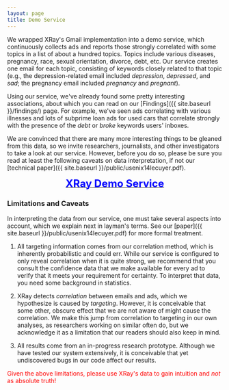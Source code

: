 ```yaml
---
layout: page
title: Demo Service
---
```


We wrapped XRay's Gmail implementation into a demo service, which
continuously collects ads and reports those strongly correlated with
some topics in a list of about a hundred topics.  Topics include
various diseases, pregnancy, race, sexual orientation, divorce, debt, etc.
Our service creates one email for each topic, consisting of keywords closely
related to that topic (e.g., the depression-related email included <i>depression</i>,
<i>depressed</i>, and <i>sad</i>; the pregnancy email included <i>pregnancy</i>
and <i>pregnant</i>).

Using our service, we've already found some pretty interesting associations,
about which you can read on our [Findings]({{ site.baseurl }}/findings/) page.
For example, we've seen ads correlating with various illnesses and
lots of subprime loan ads for used cars that correlate strongly with
the presence of the *debt* or *broke* keywords users' inboxes.

We are convinced that there are many more interesting things to be gleaned
from this data, so we invite researchers, journalists, and other
investigators to take a look at our service.  However, before you do so,
please be sure you read at least the following caveats on data
interpretation, if not our [technical paper]({{ site.baseurl }}/public/usenix14lecuyer.pdf).

<center>
  <a href="http://data.lec.io/">
    <font size="5pt" color="blue"><b>XRay Demo Service</b></font>
  </a>
</center>

<h3 id="caveats">Limitations and Caveats</h3>

In interpreting the data from our service, one must take several aspects
into account, which we explain next in layman's terms.  See our
[paper]({{ site.baseurl }}/public/usenix14lecuyer.pdf) for more formal treatment.

1. All targeting information comes from our correlation method, which is
inherently probabilistic and could err.  While our service is configured
to only reveal correlation when it is quite strong, we recommend that you
consult the confidence data that we make available for every ad to verify
that it meets your requirement for certainty.  To interpret that data,
you need some background in statistics.

2. XRay detects *correlation* between emails and ads, which we
hypothesize is caused by *targeting*.  However, it is conceivable
that some other, obscure effect that we are not aware of might
cause the correlation.  We make this jump from correlation to targeting
in our own analyses, as researchers working on similar often do, but we
acknowledge it as a limitation that our readers should also keep in mind.

3. All results come from an in-progress research prototype.  Although we
have tested our system extensively, it is conceivable that yet undiscovered
bugs in our code affect our results.

<font color="red">Given the above limitations, please use XRay's data to
gain intuition and *not* as absolute truth!</font>

